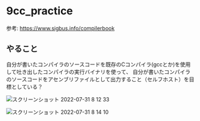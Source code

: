 # 9cc_practice

参考: https://www.sigbus.info/compilerbook

## やること

自分が書いたコンパイラのソースコードを既存のCコンパイラ(gccとか)を使用して吐き出したコンパイラの実行バイナリを使って、
自分が書いたコンパイラのソースコードをアセンブリファイルとして出力すること（セルフホスト）を目標としている？

![スクリーンショット 2022-07-31 8 12 33](https://user-images.githubusercontent.com/16571394/182003156-e24efe31-e4e6-48f8-be12-3c3d58c1151b.png)

![スクリーンショット 2022-07-31 8 14 10](https://user-images.githubusercontent.com/16571394/182003184-23511ecd-08ec-4208-9f20-7f7e16e832b3.png)

